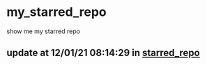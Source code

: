 # my_starred_repo
show me my starred repo

update at 12/01/21 08:14:29 in [starred_repo](./index.html)
---

